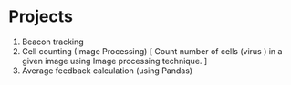# Projects
  1. Beacon tracking
  2. Cell counting (Image Processing)
       [ Count number of cells (virus ) in a given image using Image processing technique. ]
  4. Average feedback calculation (using Pandas)
